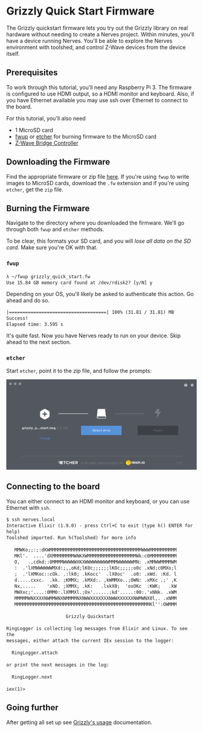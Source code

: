 # Grizzly Quick Start Firmware

The Grizzly quickstart firmware lets you try out the Grizzly library on real
hardware without needing to create a Nerves project. Within minutes, you'll
have a device running Nerves. You'll be able to explore the Nerves environment
with toolshed, and control Z-Wave devices from the device itself.

## Prerequisites

To work through this tutorial, you'll need any Raspberry Pi 3. The firmware is
configured to use HDMI output, so a HDMI monitor and keyboard. Also, if you have
Ethernet available you may use ssh over Ethernet to connect to the board.

For this tutorial, you'll also need

* 1 MicroSD card
* [fwup](https://github.com/fhunleth/fwup) or [etcher](https://www.balena.io/etcher/) for burning firmware to the MicroSD card
* [Z-Wave Bridge Controller](https://www.digikey.com/products/en?mpart=ACC-UZB3-U-BRG&v=336)

## Downloading the Firmware

Find the appropriate firmware or zip file
[here](https://github.com/mattludwigs/girzzly_quickstart/releases). If
you're using `fwup` to write images to MicroSD cards, download the `.fw`
extension and if you're using `etcher`, get the `zip` file.

## Burning the Firmware

Navigate to the directory where you downloaded the firmware. We'll go through
both `fwup` and `etcher` methods.

To be clear, this formats your SD card, and you will *lose all data on the SD
card*. Make sure you're OK with that.

### `fwup`

```console
λ ~/fwup grizzly_quick_start.fw
Use 15.84 GB memory card found at /dev/rdisk2? [y/N] y
```

Depending on your OS, you'll likely be asked to authenticate this action. Go
ahead and do so.

```console
|====================================| 100% (31.81 / 31.81) MB
Success!
Elapsed time: 3.595 s
```

It's quite fast. Now you have Nerves ready to run on your device.  Skip ahead to
the next section.

### `etcher`

Start `etcher`, point it to the zip file, and follow the prompts:

![etcher screenshot](assets/etcher.png)


## Connecting to the board

You can either connect to an HDMI monitor and keyboard, or you can use Ethernet with `ssh`.


```
$ ssh nerves.local
Interactive Elixir (1.9.0) - press Ctrl+C to exit (type h() ENTER for help)
Toolshed imported. Run h(Toolshed) for more info

   MMWKo;;:;:dKWMMMMMMMMMMMMMMMMMMMMMMMMMMMMMMMMMMWWWMMMMMMMMMM
   MKl'.  ....'dXMMMMMMMMWNKXWMMMMMMMMMMMMMMMMMMWk:c0MMMMMMMMMM
   O,   .,cdkd::0MMMMWWWWWXKXWWWWWWWWWMMMWWWWWWMN: .xMMWWMMMMWM
   :  .'lXMWWWWWWMXd:;,,oKd;lK0c;;;;;;lKOc;;;;;o0c .xNd;c0MXo;l
   ;  .'lXMKoc::cOk. .:lk0; .kKocc'  .lX0oc'  .o0: .xWd. :Kd. l
   d.....cxxc.  .kk. ;KMMX; .kMXd:. ,kWMMXo..;OWN: .xMXc .;' ,K
   Nx,.....    'xNO. ;XMMX; .kK:   .lxkX0;  'oxOKc  :KWK;   .kW
   MWXxc;'....:0MM0:.lXMMXl.;Ox'......;kd'.....:00:.'xNNk. .xWM
   MMMMMWNXXXXNWMMWNXNMMMMNXNWWXXXXXXXNWWXXXXXXNWMWNX0l,. .xNMM
   MMMMMMMMMMMMMMMMMMMMMMMMMMMMMMMMMMMMMMMMMMMMMMMMMMKl'':OWMMM

                      Grizzly Quickstart

RingLogger is collecting log messages from Elixir and Linux. To see the
messages, either attach the current IEx session to the logger:

  RingLogger.attach

or print the next messages in the log:

  RingLogger.next

iex(1)>
```

## Going further

After getting all set up see [Grizzly's usage](https://github.com/smartrent/grizzly#usage) documentation.

